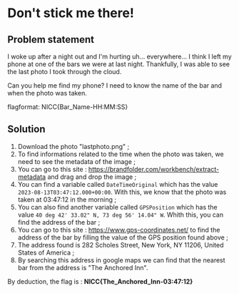 # Don't stick me there!

## Problem statement
I woke up after a night out and I'm hurting uh... everywhere... I think I left my phone at one of the bars we were at last night. Thankfully, I was able to see the last photo I took through the cloud.

Can you help me find my phone? I need to know the name of the bar and when the photo was taken.

flagformat: NICC{Bar_Name-HH:MM:SS}

## Solution

1. Download the photo "lastphoto.png" ;
2. To find informations related to the time when the photo was taken, we need to see the metadata of the image ;
3. You can go to this site : https://brandfolder.com/workbench/extract-metadata and drag and drop the image ;
4. You can find a variable called ```DateTimeOriginal``` which has the value ```2023-08-13T03:47:12.000+00:00```. With this, we know that the photo was taken at 03:47:12 in the morning ;
5. You can also find another variable called ```GPSPosition``` which has the value ```40 deg 42' 33.02" N, 73 deg 56' 14.04" W```. Whith this, you can find the address of the bar ;
6. You can go to this site : https://www.gps-coordinates.net/ to find the address of the bar by filling the value of the GPS position found above ;
7. The address found is 282 Scholes Street, New York, NY 11206, United States of America ;
8. By searching this address in google maps we can find that the nearest bar from the address is "The Anchored Inn".

By deduction, the flag is : **NICC{The_Anchored_Inn-03:47:12}**
